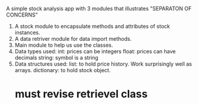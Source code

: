 A simple stock analysis app with 3 modules that illustrates "SEPARATON OF CONCERNS"

1. A stock module to encapsulate methods and attributes of stock instances.
2. A data retriver module for  data import methods. 
3. Main module to help us use the classes. 
4. Data types used: 
    int: prices can be integers
    float: prices can have decimals 
    string: symbol is a string
5. Data structures used:
    list: to hold price history. Work surprisingly well as arrays. 
    dictionary: to hold stock object. 
    <h1>must revise retrievel class</h1>
